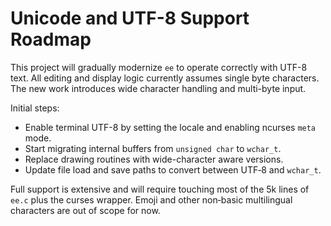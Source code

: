 # Unicode and UTF-8 Support Roadmap

This project will gradually modernize `ee` to operate correctly with UTF-8 text. All editing and display logic currently assumes single byte characters. The new work introduces wide character handling and multi-byte input.

Initial steps:

- Enable terminal UTF-8 by setting the locale and enabling ncurses `meta` mode.
- Start migrating internal buffers from `unsigned char` to `wchar_t`.
- Replace drawing routines with wide-character aware versions.
- Update file load and save paths to convert between UTF‑8 and `wchar_t`.

Full support is extensive and will require touching most of the 5k lines of `ee.c` plus the curses wrapper. Emoji and other non‑basic multilingual characters are out of scope for now.
